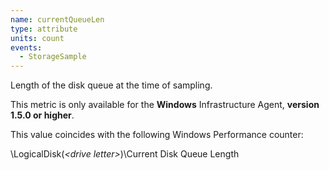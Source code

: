 ```yaml
---
name: currentQueueLen
type: attribute
units: count
events:
  - StorageSample
---
```


Length of the disk queue at the time of sampling.

This metric is only available for the **Windows** Infrastructure Agent, **version 1.5.0 or higher**.

This value coincides with the following Windows Performance counter:

\\LogicalDisk(_&lt;drive letter&gt;_)\\Current Disk Queue Length